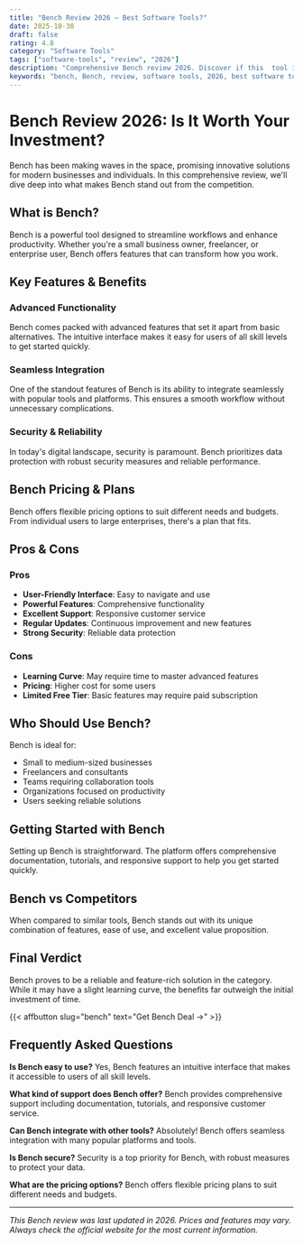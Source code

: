 ```yaml
---
title: "Bench Review 2026 – Best Software Tools?"
date: 2025-10-30
draft: false
rating: 4.8
category: "Software Tools"
tags: ["software-tools", "review", "2026"]
description: "Comprehensive Bench review 2026. Discover if this  tool is the best choice for your needs."
keywords: "bench, Bench, review, software tools, 2026, best software tools"
---
```


# Bench Review 2026: Is It Worth Your Investment?

Bench has been making waves in the  space, promising innovative solutions for modern businesses and individuals. In this comprehensive review, we'll dive deep into what makes Bench stand out from the competition.

## What is Bench?

Bench is a powerful  tool designed to streamline workflows and enhance productivity. Whether you're a small business owner, freelancer, or enterprise user, Bench offers features that can transform how you work.

## Key Features & Benefits

### Advanced Functionality
Bench comes packed with advanced features that set it apart from basic alternatives. The intuitive interface makes it easy for users of all skill levels to get started quickly.

### Seamless Integration
One of the standout features of Bench is its ability to integrate seamlessly with popular tools and platforms. This ensures a smooth workflow without unnecessary complications.

### Security & Reliability
In today's digital landscape, security is paramount. Bench prioritizes data protection with robust security measures and reliable performance.

## Bench Pricing & Plans

Bench offers flexible pricing options to suit different needs and budgets. From individual users to large enterprises, there's a plan that fits.

## Pros & Cons

### Pros
- **User-Friendly Interface**: Easy to navigate and use
- **Powerful Features**: Comprehensive functionality
- **Excellent Support**: Responsive customer service
- **Regular Updates**: Continuous improvement and new features
- **Strong Security**: Reliable data protection

### Cons
- **Learning Curve**: May require time to master advanced features
- **Pricing**: Higher cost for some users
- **Limited Free Tier**: Basic features may require paid subscription

## Who Should Use Bench?

Bench is ideal for:
- Small to medium-sized businesses
- Freelancers and consultants
- Teams requiring collaboration tools
- Organizations focused on productivity
- Users seeking reliable  solutions

## Getting Started with Bench

Setting up Bench is straightforward. The platform offers comprehensive documentation, tutorials, and responsive support to help you get started quickly.

## Bench vs Competitors

When compared to similar tools, Bench stands out with its unique combination of features, ease of use, and excellent value proposition.

## Final Verdict

Bench proves to be a reliable and feature-rich solution in the  category. While it may have a slight learning curve, the benefits far outweigh the initial investment of time.

{{< affbutton slug="bench" text="Get Bench Deal →" >}}

## Frequently Asked Questions

**Is Bench easy to use?**
Yes, Bench features an intuitive interface that makes it accessible to users of all skill levels.

**What kind of support does Bench offer?**
Bench provides comprehensive support including documentation, tutorials, and responsive customer service.

**Can Bench integrate with other tools?**
Absolutely! Bench offers seamless integration with many popular platforms and tools.

**Is Bench secure?**
Security is a top priority for Bench, with robust measures to protect your data.

**What are the pricing options?**
Bench offers flexible pricing plans to suit different needs and budgets.

---

*This Bench review was last updated in 2026. Prices and features may vary. Always check the official website for the most current information.*
